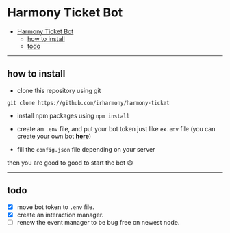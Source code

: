 # Harmony Ticket Bot

- [Harmony Ticket Bot](#harmony-ticket-bot)
  - [how to install](#how-to-install)
  - [todo](#todo)
---
## how to install
- clone this repository using git
```shell
git clone https://github.com/irharmony/harmony-ticket
```
- install npm packages using `npm install`

- create an `.env` file, and put your bot token just like `ex.env` file (you can create your own bot **[here](https://discord.com/developers)**)
- fill the `config.json` file depending on your server

then you are good to good to start the bot 😄

---
## todo
- [x] move bot token to `.env` file.
- [x] create an interaction manager.
- [ ] renew the event manager to be bug free on newest node.